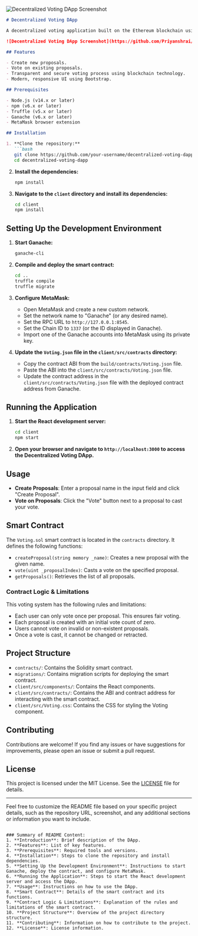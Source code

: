 ![Decentralized Voting DApp Screenshot](https://github.com/Priyanshrai/DApp_decentralized_voting/assets/105690577/3016b9c3-026f-47e7-a15e-86dce33f2500)

```markdown
# Decentralized Voting DApp

A decentralized voting application built on the Ethereum blockchain using Solidity, React, Web3.js, and Bootstrap. This DApp allows users to create proposals and vote on them in a transparent and secure manner.

![Decentralized Voting DApp Screenshot](https://github.com/Priyanshrai/DApp_decentralized_voting/assets/105690577/3016b9c3-026f-47e7-a15e-86dce33f2500)

## Features

- Create new proposals.
- Vote on existing proposals.
- Transparent and secure voting process using blockchain technology.
- Modern, responsive UI using Bootstrap.

## Prerequisites

- Node.js (v14.x or later)
- npm (v6.x or later)
- Truffle (v5.x or later)
- Ganache (v6.x or later)
- MetaMask browser extension

## Installation

1. **Clone the repository:**
   ```bash
   git clone https://github.com/your-username/decentralized-voting-dapp.git
   cd decentralized-voting-dapp
   ```

2. **Install the dependencies:**
   ```bash
   npm install
   ```

3. **Navigate to the `client` directory and install its dependencies:**
   ```bash
   cd client
   npm install
   ```

## Setting Up the Development Environment

1. **Start Ganache:**
   ```bash
   ganache-cli
   ```

2. **Compile and deploy the smart contract:**
   ```bash
   cd ..
   truffle compile
   truffle migrate
   ```

3. **Configure MetaMask:**
   - Open MetaMask and create a new custom network.
   - Set the network name to "Ganache" (or any desired name).
   - Set the RPC URL to `http://127.0.0.1:8545`.
   - Set the Chain ID to `1337` (or the ID displayed in Ganache).
   - Import one of the Ganache accounts into MetaMask using its private key.

4. **Update the `Voting.json` file in the `client/src/contracts` directory:**
   - Copy the contract ABI from the `build/contracts/Voting.json` file.
   - Paste the ABI into the `client/src/contracts/Voting.json` file.
   - Update the contract address in the `client/src/contracts/Voting.json` file with the deployed contract address from Ganache.

## Running the Application

1. **Start the React development server:**
   ```bash
   cd client
   npm start
   ```

2. **Open your browser and navigate to `http://localhost:3000` to access the Decentralized Voting DApp.**

## Usage

- **Create Proposals**: Enter a proposal name in the input field and click "Create Proposal".
- **Vote on Proposals**: Click the "Vote" button next to a proposal to cast your vote.

## Smart Contract

The `Voting.sol` smart contract is located in the `contracts` directory. It defines the following functions:

- `createProposal(string memory _name)`: Creates a new proposal with the given name.
- `vote(uint _proposalIndex)`: Casts a vote on the specified proposal.
- `getProposals()`: Retrieves the list of all proposals.

### Contract Logic & Limitations

This voting system has the following rules and limitations:

- Each user can only vote once per proposal. This ensures fair voting.
- Each proposal is created with an initial vote count of zero.
- Users cannot vote on invalid or non-existent proposals.
- Once a vote is cast, it cannot be changed or retracted.

## Project Structure

- `contracts/`: Contains the Solidity smart contract.
- `migrations/`: Contains migration scripts for deploying the smart contract.
- `client/src/components/`: Contains the React components.
- `client/src/contracts/`: Contains the ABI and contract address for interacting with the smart contract.
- `client/src/Voting.css`: Contains the CSS for styling the Voting component.

## Contributing

Contributions are welcome! If you find any issues or have suggestions for improvements, please open an issue or submit a pull request.

## License

This project is licensed under the MIT License. See the [LICENSE](LICENSE) file for details.

---

Feel free to customize the README file based on your specific project details, such as the repository URL, screenshot, and any additional sections or information you want to include.
```

### Summary of README Content:
1. **Introduction**: Brief description of the DApp.
2. **Features**: List of key features.
3. **Prerequisites**: Required tools and versions.
4. **Installation**: Steps to clone the repository and install dependencies.
5. **Setting Up the Development Environment**: Instructions to start Ganache, deploy the contract, and configure MetaMask.
6. **Running the Application**: Steps to start the React development server and access the DApp.
7. **Usage**: Instructions on how to use the DApp.
8. **Smart Contract**: Details of the smart contract and its functions.
9. **Contract Logic & Limitations**: Explanation of the rules and limitations of the smart contract.
10. **Project Structure**: Overview of the project directory structure.
11. **Contributing**: Information on how to contribute to the project.
12. **License**: License information.


